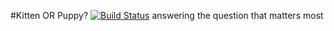 #Kitten OR Puppy?
[![Build Status](https://travis-ci.org/hovancik/kitten-or-puppy.svg?branch=master)](https://travis-ci.org/hovancik/kitten-or-puppy)
answering the question that matters most
